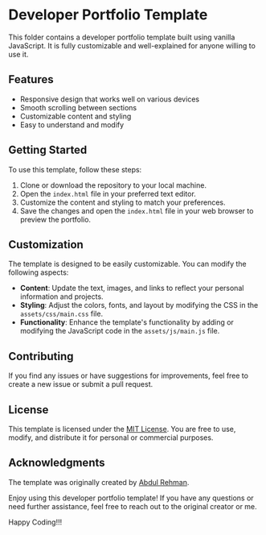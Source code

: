 # Developer Portfolio Template

This folder contains a developer portfolio template built using vanilla JavaScript. It is fully customizable and well-explained for anyone willing to use it.

## Features

- Responsive design that works well on various devices
- Smooth scrolling between sections
- Customizable content and styling
- Easy to understand and modify

## Getting Started

To use this template, follow these steps:

1. Clone or download the repository to your local machine.
2. Open the `index.html` file in your preferred text editor.
3. Customize the content and styling to match your preferences.
4. Save the changes and open the `index.html` file in your web browser to preview the portfolio.

## Customization

The template is designed to be easily customizable. You can modify the following aspects:

- **Content**: Update the text, images, and links to reflect your personal information and projects.
- **Styling**: Adjust the colors, fonts, and layout by modifying the CSS in the `assets/css/main.css` file.
- **Functionality**: Enhance the template's functionality by adding or modifying the JavaScript code in the `assets/js/main.js` file.

## Contributing

If you find any issues or have suggestions for improvements, feel free to create a new issue or submit a pull request.

## License

This template is licensed under the [MIT License](LICENSE). You are free to use, modify, and distribute it for personal or commercial purposes.

## Acknowledgments

The template was originally created by [Abdul Rehman](https://github.com/abdulRehmanuni).

Enjoy using this developer portfolio template! If you have any questions or need further assistance, feel free to reach out to the original creator or me.

Happy Coding!!!
